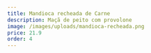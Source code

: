 ```yaml
---
title: Mandioca recheada de Carne
description: Maçã de peito com provolone
image: /images/uploads/mandioca-recheada.png
price: 21.9
order: 4
---
```

